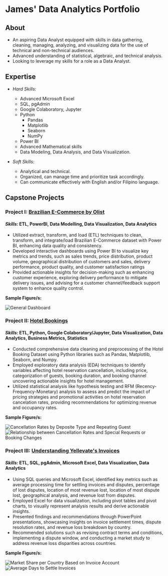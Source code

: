 # James' Data Analytics Portfolio

## About
- An aspiring Data Analyst equipped with skills in data gathering, cleaning, managing, analyzing, and visualizing data for the use of technical and non-technical audiences.
- Advanced understanding of statistical, algebraic, and technical analysis.
- Looking to leverage my skills for a role as a Data Analyst.

## Expertise
- *Hard Skills:*
  - Advanced Microsoft Excel
  - SQL, pgAdmin
  - Google Colaboratory, Jupyter
  - Python
    - Pandas
    - Matplotlib
    - Seaborn
    - NumPy
  - Power BI
  - Advanced Mathematical skills
  - Data Modeling, Data Analysis, and Data Visualization.

- *Soft Skills:*
  - Analytical and technical.
  - Organized, can manage time and prioritize task accordingly.
  - Can communicate effectively with English and/or Filipino language.
 
## Capstone Projects

### Project I:  [Brazilian E-Commerce by Olist](https://github.com/jameseveryday/Data-Analytics-Portfolio/tree/main/brazilian_e-commerce_by_olist)
#### *Skills:* **ETL, PowerBI, Data Modelling, Data Visualization, Data Analytics**
  - Utilized extract, transform, and load (ETL) techniques to clean, transform, and integrate/load Brazilian E-Commerce dataset with Power BI, enhancing data quality and consistency.
  - Developed interactive dashboards using Power BI to visualize key metrics and trends, such as sales trends, price distribution, product volume, geographical distribution of customers and sales, delivery performance, product quality, and customer satisfaction ratings
  - Provided actionable insights for decision-making such as enhancing customer experience, exploring delivery performance to mitigate delivery issues, and advising for a customer channel/feedback support system to enhance quality control.




**Sample Figure/s:**

![General Dashboard](https://github.com/jameseveryday/Data-Analytics-Portfolio/blob/main/brazilian_e-commerce_by_olist/images/General%20Dashboard.jpg)




### Project II:  [Hotel Bookings](https://github.com/jameseveryday/Data-Analytics-Portfolio/tree/main/hotel_bookings)
#### *Skills:* **ETL, Python, Google Colaboratory/Jupyter, Data Visualization, Data Analytics, Business Metrics, Statistics**
  - Conducted comprehensive data cleaning and preprocessing of the Hotel Booking Dataset using Python libraries such as Pandas, Matplotlib, Seaborn, and Numpy.
  - Employed exploratory data analysis (EDA) techniques to identify variables affecting hotel reservation cancellation, including price, categorization of guests, booking duration, and booking channel uncovering actionable insights for hotel management.
  - Utilized statistical analysis like hypothesis testing and RFM (Recency-Frequency-Monetary) analysis to assess and predict the impact of pricing strategies and promotional activities on hotel reservation cancelation rates, providing recommendations for optimizing revenue and occupancy rates.



**Sample Figure/s:**

![Cancellation Rates by Deposite Type and Repeating Guest](https://github.com/jameseveryday/Data-Analytics-Portfolio/blob/main/hotel_bookings/images/Cancellation%20Rates%20by%20Deposite%20Type%20and%20Repeating%20Guest.png)
![Relationship between Cancellation Rates and Special Requests or Booking Changes](https://github.com/jameseveryday/Data-Analytics-Portfolio/blob/main/hotel_bookings/images/Relationship%20between%20Cancellation%20Rates%20and%20Special%20Requests%20or%20Booking%20Changes.png)




### Project III:  [Understanding Yellevate's Invoices](https://github.com/jameseveryday/Data-Analytics-Portfolio/tree/main/yellevate_invoices)
#### *Skills:* **ETL, SQL, pgAdmin, Microsoft Excel, Data Visualization, Data Analytics**
  - Using SQL queries and Microsoft Excel, identified key metrics such as average processing time for settling invoices and disputes, percentage of lost disputes, location of most revenue lost, location of most dispute lost, geographical analysis, and revenue lost from disputes.
  - Employed Excel for data visualization, including pivot tables and pivot charts, to visually represent analysis results and derive actionable insights.
  - Presented findings and recommendations through PowerPoint presentations, showcasing insights on invoice settlement times, dispute resolution rates, and revenue loss breakdown by country.
  - Recommended solutions such as revising contract terms and conditions, implementing a dispute window, and conducting a market study to address revenue loss disparities across countries.



**Sample Figure/s:**

![Market Share per Country Based on Invoice Account](https://github.com/jameseveryday/Data-Analytics-Portfolio/blob/main/yellevate_invoices/images/yellevate_invoices%20Page%20006.jpg)
![Average Days to Settle Invoices](https://github.com/jameseveryday/Data-Analytics-Portfolio/blob/main/yellevate_invoices/images/yellevate_invoices%20Page%20007.jpg)
